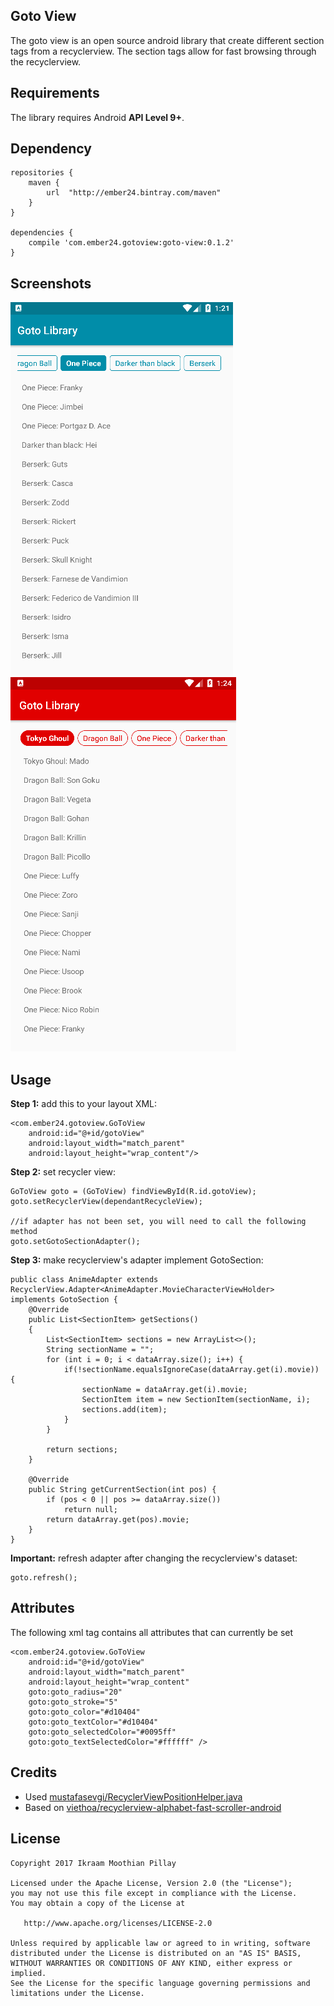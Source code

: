 Goto View
-----
The goto view is an open source android library that create different section tags from a recyclerview. The section tags allow for fast browsing through the recyclerview.

Requirements
-----
The library requires Android **API Level 9+**.

Dependency
-----
    repositories {
        maven {
            url  "http://ember24.bintray.com/maven"
        }
    }
    
    dependencies {
        compile 'com.ember24.gotoview:goto-view:0.1.2'
    }

Screenshots
-----
![](https://github.com/Ember24/GotoView/blob/master/screenshots/screenshot_1.png?raw=true) ![](https://github.com/Ember24/GotoView/blob/master/screenshots/screenshot_2.png?raw=true)

Usage
-----
**Step 1:** add this to your layout XML:

    <com.ember24.gotoview.GoToView
        android:id="@+id/gotoView"
        android:layout_width="match_parent"
        android:layout_height="wrap_content"/>

**Step 2:** set recycler view:

    GoToView goto = (GoToView) findViewById(R.id.gotoView);
    goto.setRecyclerView(dependantRecycleView);
    
    //if adapter has not been set, you will need to call the following method
    goto.setGotoSectionAdapter();

**Step 3:** make recyclerview's adapter implement GotoSection:

    public class AnimeAdapter extends RecyclerView.Adapter<AnimeAdapter.MovieCharacterViewHolder>
    implements GotoSection {
        @Override
        public List<SectionItem> getSections()
        {
            List<SectionItem> sections = new ArrayList<>();
            String sectionName = "";
            for (int i = 0; i < dataArray.size(); i++) {
                if(!sectionName.equalsIgnoreCase(dataArray.get(i).movie)) {
                    sectionName = dataArray.get(i).movie;
                    SectionItem item = new SectionItem(sectionName, i);
                    sections.add(item);
                }
            }

            return sections;
        }

        @Override
        public String getCurrentSection(int pos) {
            if (pos < 0 || pos >= dataArray.size())
                return null;
            return dataArray.get(pos).movie;
        }
    }
    
**Important:** refresh adapter after changing the recyclerview's dataset:

    goto.refresh();

Attributes
------
The following xml tag contains all attributes that can currently be set

    <com.ember24.gotoview.GoToView
        android:id="@+id/gotoView"
        android:layout_width="match_parent"
        android:layout_height="wrap_content"
        goto:goto_radius="20"
        goto:goto_stroke="5"
        goto:goto_color="#d10404"
        goto:goto_textColor="#d10404"
        goto:goto_selectedColor="#0095ff"
        goto:goto_textSelectedColor="#ffffff" />

Credits
------
- Used [mustafasevgi/RecyclerViewPositionHelper.java](https://gist.github.com/mustafasevgi/7dcb18166aaf9944e6450ec2878a646a)
- Based on [viethoa/recyclerview-alphabet-fast-scroller-android](https://github.com/viethoa/recyclerview-alphabet-fast-scroller-android)
    
License
-------

    Copyright 2017 Ikraam Moothian Pillay

    Licensed under the Apache License, Version 2.0 (the "License");
    you may not use this file except in compliance with the License.
    You may obtain a copy of the License at

       http://www.apache.org/licenses/LICENSE-2.0

    Unless required by applicable law or agreed to in writing, software
    distributed under the License is distributed on an "AS IS" BASIS,
    WITHOUT WARRANTIES OR CONDITIONS OF ANY KIND, either express or implied.
    See the License for the specific language governing permissions and
    limitations under the License.




